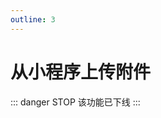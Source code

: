 ```yaml
---
outline: 3
---
```

# 从小程序上传附件

::: danger STOP
该功能已下线
:::

<!-- 
### 1、进入上传页

操作入口:`小程序首页` => `附件管理-上传文件`
![进入上传页](./images/upload-on-mini-1.png)

### 2、选择文件

选择任意微信聊天群(建议文件传输助手)，从聊天中选择需要上传的文件

![选择文件](./images/upload-on-mini-2.png)

### 3、管理文件

上传完成后进入`我的附件`页，可对文件进行操作

![进入上传页](./images/upload-on-mini-3.png)

 -->